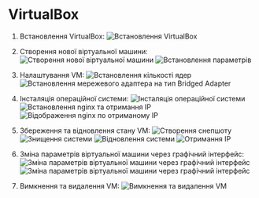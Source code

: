 # VirtualBox

1. Встановлення VirtualBox:
   ![Встановлення VirtualBox](img/1.png)

2. Створення нової віртуальної машини:
   ![Створення нової віртуальної машини](img/21.png)
   ![Встановлення параметрів](img/22.png)

3. Налаштування VM:
   ![Встановлення кількості ядер](img/31.png)
   ![Встановлення мережевого адаптера на тип Bridged Adapter](img/32.png)

4. Інсталяція операційної системи:
   ![Інсталяція операційної системи](img/4.png)
   ![Встановлення nginx та отримання IP](img/41.png)
   ![Відображення nginx по отриманому IP](img/42.png)

5. Збереження та відновлення стану VM:
   ![Створення снепшоту](img/5.png)
   ![Знищення системи](img/51.png)
   ![Відновлення системи](img/52.png)
   ![Отримання IP](img/53.png)

6. Зміна параметрів віртуальної машини через графічний інтерфейс:
   ![Зміна параметрів віртуальної машини через графічний інтерфейс](img/6.png)
   ![Зміна параметрів віртуальної машини через графічний інтерфейс](img/61.png)

7. Вимкнення та видалення VM:
   ![Вимкнення та видалення VM](img/7.png)
